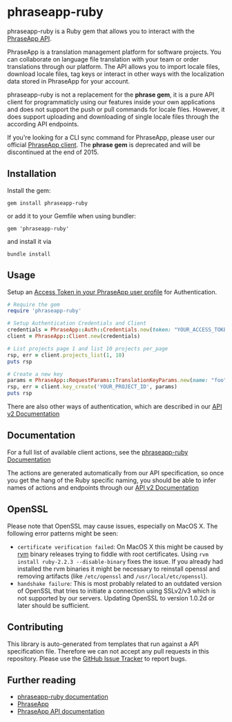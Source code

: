 # phraseapp-ruby

phraseapp-ruby is a Ruby gem that allows you to interact with the [PhraseApp API](http://docs.phraseapp.com/api/v2/).

PhraseApp is a translation management platform for software projects. You can collaborate on language file translation with your team or order translations through our platform. The API allows you to import locale files, download locale files, tag keys or interact in other ways with the localization data stored in PhraseApp for your account.

phraseapp-ruby is not a replacement for the **phrase gem**, it is a pure API client for programmaticly using our features inside your own applications and does not support the push or pull commands for locale files. However, it does support uploading and downloading of single locale files through the according API endpoints.

If you're looking for a CLI sync command for PhraseApp, please user our official [PhraseApp client](http://docs.phraseapp.com/guides/working-with-phraseapp/command-line-client). The **phrase gem** is deprecated and will be discontinued at the end of 2015.

## Installation

Install the gem:

    gem install phraseapp-ruby

or add it to your Gemfile when using bundler:

    gem 'phraseapp-ruby'

and install it via

    bundle install

## Usage

Setup an [Access Token in your PhraseApp user profile](https://phraseapp.com/settings/oauth_access_tokens) for Authentication.

```ruby
# Require the gem
require 'phraseapp-ruby'

# Setup Authentication Credentials and Client
credentials = PhraseApp::Auth::Credentials.new(token: "YOUR_ACCESS_TOKEN")
client = PhraseApp::Client.new(credentials)

# List projects page 1 and list 10 projects per_page
rsp, err = client.projects_list(1, 10)
puts rsp

# Create a new key
params = PhraseApp::RequestParams::TranslationKeyParams.new(name: "foo")
rsp, err = client.key_create('YOUR_PROJECT_ID', params)
puts rsp
```

There are also other ways of authentication, which are described in our [API v2 Documentation](http://docs.phraseapp.com/api/v2/)

## Documentation

For a full list of available client actions, see the [phraseapp-ruby Documentation](http://www.rubydoc.info/gems/phraseapp-ruby/PhraseApp/Client)

The actions are generated automatically from our API specification, so once you get the hang of the Ruby specific naming, you should be able to infer names of actions and endpoints through our [API v2 Documentation](http://docs.phraseapp.com/api/v2/)

## OpenSSL

Please note that OpenSSL may cause issues, especially on MacOS X. The following error patterns might be seen:

* `certificate verification failed`: On MacOS X this might be caused by [rvm](http://rvm.io) binary releases trying to fiddle with root certificates. Using `rvm install ruby-2.2.3 --disable-binary` fixes the issue. If you already had installed the rvm binaries it might be necessary to reinstall openssl and removing artifacts (like `/etc/openssl` and `/usr/local/etc/openssl`).
* `handshake failure`: This is most probably related to an outdated version of OpenSSL that tries to initiate a connection using SSLv2/v3 which is not supported by our servers. Updating OpenSSL to version 1.0.2d or later should be sufficient.


## Contributing 

This library is auto-generated from templates that run against a API specification file. Therefore we can not accept any pull requests in this repository. Please use the [GitHub Issue Tracker](https://github.com/phrase/phraseapp-ruby/issues) to report bugs.


## Further reading

* [phraseapp-ruby documentation](http://www.rubydoc.info/gems/phraseapp-ruby)
* [PhraseApp](https://phraseapp.com)
* [PhraseApp API documentation](http://docs.phraseapp.com/api/v2/)
